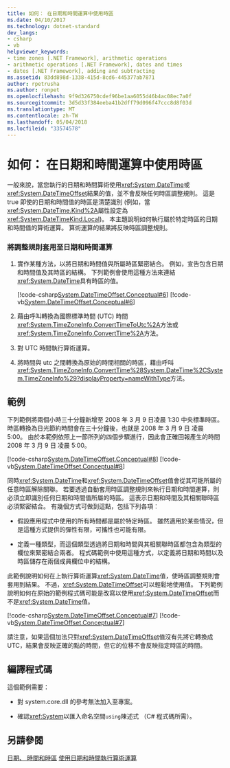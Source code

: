 ```yaml
---
title: 如何： 在日期和時間運算中使用時區
ms.date: 04/10/2017
ms.technology: dotnet-standard
dev_langs:
- csharp
- vb
helpviewer_keywords:
- time zones [.NET Framework], arithmetic operations
- arithmetic operations [.NET Framework], dates and times
- dates [.NET Framework], adding and subtracting
ms.assetid: 83dd898d-1338-415d-8cd6-445377ab7871
author: rpetrusha
ms.author: ronpet
ms.openlocfilehash: 9f9d326750cdef96be1aa6055d46b4ac08ec7a0f
ms.sourcegitcommit: 3d5d33f384eeba41b2dff79d096f47ccc8d8f03d
ms.translationtype: MT
ms.contentlocale: zh-TW
ms.lasthandoff: 05/04/2018
ms.locfileid: "33574578"
---
```

# <a name="how-to-use-time-zones-in-date-and-time-arithmetic"></a>如何： 在日期和時間運算中使用時區

一般來說，當您執行的日期和時間算術使用<xref:System.DateTime>或<xref:System.DateTimeOffset>結果的值，並不會反映任何時區調整規則。 這是 true 即使的日期和時間值的時區是清楚識別 (例如，當<xref:System.DateTime.Kind%2A>屬性設定為<xref:System.DateTimeKind.Local>)。 本主題說明如何執行屬於特定時區的日期和時間值的算術運算。 算術運算的結果將反映時區調整規則。

### <a name="to-apply-adjustment-rules-to-date-and-time-arithmetic"></a>將調整規則套用至日期和時間運算

1. 實作某種方法，以將日期和時間值與所屬時區緊密結合。 例如，宣告包含日期和時間值及其時區的結構。 下列範例會使用這種方法來連結<xref:System.DateTime>具有時區的值。

   [!code-csharp[System.DateTimeOffset.Conceptual#6](../../../samples/snippets/csharp/VS_Snippets_CLR_System/system.DateTimeOffset.Conceptual/cs/Conceptual6.cs#6)]
   [!code-vb[System.DateTimeOffset.Conceptual#6](../../../samples/snippets/visualbasic/VS_Snippets_CLR_System/system.DateTimeOffset.Conceptual/vb/Conceptual6.vb#6)]

2. 藉由呼叫轉換為國際標準時間 (UTC) 時間<xref:System.TimeZoneInfo.ConvertTimeToUtc%2A>方法或<xref:System.TimeZoneInfo.ConvertTime%2A>方法。

3. 對 UTC 時間執行算術運算。

4. 將時間與 utc 之間轉換為原始的時間相關的時區，藉由呼叫<xref:System.TimeZoneInfo.ConvertTime%28System.DateTime%2CSystem.TimeZoneInfo%29?displayProperty=nameWithType>方法。

## <a name="example"></a>範例

下列範例將兩個小時三十分鐘新增至 2008 年 3 月 9 日凌晨 1:30 中央標準時區。 時區轉換為日光節約時間會在三十分鐘後，也就是 2008 年 3 月 9 日 凌晨 5:00。 由於本範例依照上一節所列的四個步驟進行，因此會正確回報產生的時間 2008 年 3 月 9 日 凌晨 5:00。

[!code-csharp[System.DateTimeOffset.Conceptual#8](../../../samples/snippets/csharp/VS_Snippets_CLR_System/system.DateTimeOffset.Conceptual/cs/Conceptual8.cs#8)]
[!code-vb[System.DateTimeOffset.Conceptual#8](../../../samples/snippets/visualbasic/VS_Snippets_CLR_System/system.DateTimeOffset.Conceptual/vb/Conceptual8.vb#8)]

同時<xref:System.DateTime>和<xref:System.DateTimeOffset>值會從其可能所屬的任意時區解除關聯。 若要透過自動套用時區調整規則來執行日期和時間運算，則必須立即識別任何日期和時間值所屬的時區。 這表示日期和時間及其相關聯時區必須緊密結合。 有幾個方式可做到這點，包括下列各項︰

* 假設應用程式中使用的所有時間都是屬於特定時區。 雖然適用於某些情況，但是這種方式提供的彈性有限，可攜性也可能有限。

* 定義一種類型，而這個類型透過將日期和時間與其相關聯時區都包含為類型的欄位來緊密結合兩者。 程式碼範例中使用這種方式，以定義將日期和時間以及時區儲存在兩個成員欄位中的結構。

此範例說明如何在上執行算術運算<xref:System.DateTime>值，使時區調整規則會套用到結果。 不過，<xref:System.DateTimeOffset>可以輕鬆地使用值。 下列範例說明如何在原始的範例程式碼可能是改寫以使用<xref:System.DateTimeOffset>而不是<xref:System.DateTime>值。

[!code-csharp[System.DateTimeOffset.Conceptual#7](../../../samples/snippets/csharp/VS_Snippets_CLR_System/system.DateTimeOffset.Conceptual/cs/Conceptual6.cs#7)]
[!code-vb[System.DateTimeOffset.Conceptual#7](../../../samples/snippets/visualbasic/VS_Snippets_CLR_System/system.DateTimeOffset.Conceptual/vb/Conceptual6.vb#7)]

請注意，如果這個加法只對<xref:System.DateTimeOffset>值沒有先將它轉換成 UTC，結果會反映正確的點的時間，但它的位移不會反映指定時區的時間。

## <a name="compiling-the-code"></a>編譯程式碼

這個範例需要：

* 對 system.core.dll 的參考無法加入至專案。

* 確認<xref:System>以匯入命名空間`using`陳述式 （C# 程式碼所需）。

## <a name="see-also"></a>另請參閱

[日期、 時間和時區](../../../docs/standard/datetime/index.md)
[使用日期和時間執行算術運算](../../../docs/standard/datetime/performing-arithmetic-operations.md)
